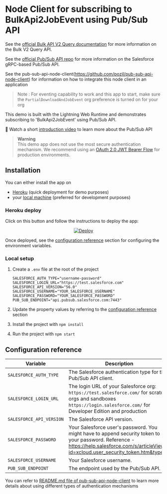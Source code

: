 # Node Client for subscribing to BulkApi2JobEvent using Pub/Sub API



See the [official Bulk API V2 Query documentation](https://developer.salesforce.com/docs/atlas.en-us.api_asynch.meta/api_asynch/queries.htm) for more information on the Bulk V2 Query API.

See the [official Pub/Sub API repo](https://github.com/developerforce/pub-sub-api) for more information on the Salesforce gRPC-based Pub/Sub API.

See the pub-sub-api-node-client(https://github.com/pozil/pub-sub-api-node-client) for information on how to integrate this node client in an application

> Note : For eventing capability to work and this app to start, make sure the `PartialDownloadAndJobEvent` org preference is turned on for your org 

This demo is built with the Lightning Web Runtime and demonstrates subscribing to 'BulkApi2JobEvent' using Pub/Sub API. 

🎥 Watch a short [introduction video](https://youtu.be/g9P87_loVVA) to learn more about the Pub/Sub API

> **Warning**<br/>
> This demo app does not use the most secure authentication mechanism. We recommend using an [OAuth 2.0 JWT Bearer Flow](https://help.salesforce.com/s/articleView?id=sf.remoteaccess_oauth_jwt_flow.htm&type=5) for production environments.

## Installation

You can either install the app on

-   [Heroku](#heroku-deploy) (quick deployment for demo purposes)
-   your [local machine](#local-setup) (preferred for development purposes)

### Heroku deploy

Click on this button and follow the instructions to deploy the app:

<p align="center">
  <a href="https://heroku.com/deploy?template=https://github.com/pozil/ebikes-manufacturing-lwc-oss">
    <img src="https://www.herokucdn.com/deploy/button.svg" alt="Deploy">
  </a>
<p>

Once deployed, see the [configuration reference](#configuration-reference) section for configuring the environment variables.

### Local setup

1. Create a `.env` file at the root of the project

    ```properties
    SALESFORCE_AUTH_TYPE="username-password"
    SALESFORCE_LOGIN_URL="https://test.salesforce.com"
    SALESFORCE_API_VERSION="56.0"
    SALESFORCE_USERNAME="YOUR_SALESFORCE_USERNAME"
    SALESFORCE_PASSWORD="YOUR_SALESFORCE_PASSWORD"
    PUB_SUB_ENDPOINT="api.pubsub.salesforce.com:7443"
    ```

1. Update the property values by referring to the [configuration reference](#configuration-reference) section

1. Install the project with `npm install`

1. Run the project with `npm start`

## Configuration reference


| Variable                 | Description                                                                                                                                                                                              | Example                             |
|--------------------------|----------------------------------------------------------------------------------------------------------------------------------------------------------------------------------------------------------|-------------------------------------|
| `SALESFORCE_AUTH_TYPE`   | The Salesforce authentication type for the Pub/Sub API client.                                                                                                                                           | `username-password` |
| `SALESFORCE_LOGIN_URL`   | The login URL of your Salesforce org:<br>`https://test.salesforce.com/` for scratch orgs and sandboxes<br/>`https://login.salesforce.com/` for Developer Edition and production                          | `https://test.salesforce.com`       |
| `SALESFORCE_API_VERSION` | The Salesforce API version.                                                                                                                                                                              | `56.0`                              |
| `SALESFORCE_PASSWORD`    | Your Salesforce user's password. You might have to append security token to your password. Reference - https://help.salesforce.com/s/articleView?id=xcloud.user_security_token.htm&type=5 | n/a                                 |
| `SALESFORCE_USERNAME`    | Your Salesforce username.                                                                                                                                                                                | n/a                                 | | n/a                                 |
| `PUB_SUB_ENDPOINT`       | The endpoint used by the Pub/Sub API.                                                                                                                                                                    | `api.pubsub.salesforce.com:7443`    |

You can refer to [README.md file of pub-sub-api-node-client](https://github.com/pozil/pub-sub-api-node-client/blob/main/README.md) to learn more details about using different types of authentication mechanisms
